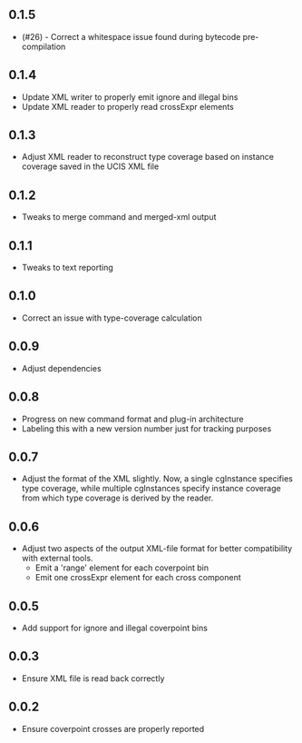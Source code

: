 
## 0.1.5
- (#26) - Correct a whitespace issue found during bytecode pre-compilation 

## 0.1.4
- Update XML writer to properly emit ignore and illegal bins
- Update XML reader to properly read crossExpr elements

## 0.1.3
- Adjust XML reader to reconstruct type coverage based on
  instance coverage saved in the UCIS XML file

## 0.1.2
- Tweaks to merge command and merged-xml output

## 0.1.1
- Tweaks to text reporting

## 0.1.0
- Correct an issue with type-coverage calculation

## 0.0.9
- Adjust dependencies 

## 0.0.8
- Progress on new command format and plug-in architecture
- Labeling this with a new version number just for tracking purposes

## 0.0.7
- Adjust the format of the XML slightly. Now, a single
  cgInstance specifies type coverage, while multiple
  cgInstances specify instance coverage from which 
  type coverage is derived by the reader.

## 0.0.6
- Adjust two aspects of the output XML-file format for
  better compatibility with external tools. 
  - Emit a 'range' element for each coverpoint bin
  - Emit one crossExpr element for each cross component

## 0.0.5
- Add support for ignore and illegal coverpoint bins

## 0.0.3
- Ensure XML file is read back correctly

## 0.0.2
- Ensure coverpoint crosses are properly reported

